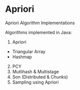 # Apriori
Apriori Algorithm Implementations


Algorithms implemented in Java:

1) Apriori 
  - Triangular Array
  - Hashmap
 
2) PCY
3) Mutlihash & Multistage
4) Son (Distributed & Chunks)
5) Sampling using Apriori

